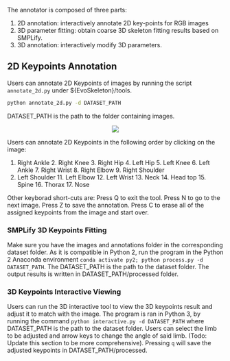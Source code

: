 The annotator is composed of three parts:
1. 2D annotation: interactively annotate 2D key-points for RGB images
2. 3D parameter fitting: obtain coarse 3D skeleton fitting results based on SMPLify.
3. 3D annotation: interactively modify 3D parameters.

## 2D Keypoints Annotation
Users can annotate 2D Keypoints of images by running the script `annotate_2d.py` under ${EvoSkeleton}/tools. 
```bash
python annotate_2d.py -d DATASET_PATH
```
DATASET_PATH is the path to the folder containing images.
<p align="center">
  <img src="https://github.com/Nicholasli1995/EvoSkeleton/blob/master/imgs/annotator_2d.gif"/>
</p>

Users can annotate 2D Keypoints in the following order by clicking on the image:
1. Right Ankle 2. Right Knee 3. Right Hip 4. Left Hip 5. Left Knee 6. Left Ankle 7. Right Wrist 8. Right Elbow 9. Right Shoulder 
10. Left Shoulder 11. Left Elbow 12. Left Wrist 13. Neck 14. Head top 15. Spine 16. Thorax 17. Nose

Other keyborad short-cuts are:
Press Q to exit the tool.
Press N to go to the next image.
Press Z to save the annotation.
Press C to erase all of the assigned keypoints from the image and start over.

### SMPLify 3D Keypoints Fitting
Make sure you have the images and annotations folder in the corresponding dataset folder. As it is compatible in Python 2, run the program in the Python 2 Anaconda environment `conda activate py2; python process.py -d DATASET_PATH`. The DATASET_PATH is the path to the dataset folder. The output results is written in DATASET_PATH/processed folder.

### 3D Keypoints Interactive Viewing
Users can run the 3D interactive tool to view the 3D keypoints result and adjust it to match with the image. The program is ran in Python 3, by running the command `python interactive.py -d DATASET_PATH` where DATASET_PATH is the path to the dataset folder. Users can select the limb to be adjusted and arrow keys to change the angle of said limb. (Todo: Update this section to be more comprehensive). Pressing `q` will save the adjusted keypoints in DATASET_PATH/processed.
